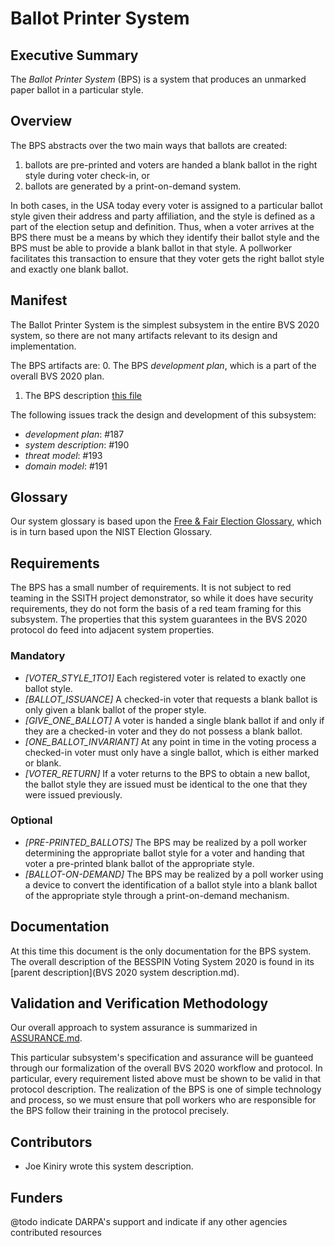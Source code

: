 # Ballot Printer System

## Executive Summary

The *Ballot Printer System* (BPS) is a system that produces an unmarked paper 
ballot in a particular style.

## Overview

The BPS abstracts over the two main ways that ballots are created: 
 1. ballots are pre-printed and voters are handed a blank ballot in the right 
    style during voter check-in, or 
 2. ballots are generated by a print-on-demand system.  

In both cases, in the USA today every voter is assigned to a particular ballot 
style given their address and party affiliation, and the style is defined as
a part of the election setup and definition.  Thus, when a voter arrives at 
the BPS there must be a means by which they identify their ballot style and
the BPS must be able to provide a blank ballot in that style.  A pollworker
facilitates this transaction to ensure that they voter gets the right ballot
style and exactly one blank ballot.

## Manifest

The Ballot Printer System is the simplest subsystem in the entire BVS 2020
system, so there are not many artifacts relevant to its design and 
implementation.  

The BPS artifacts are:
 0. The BPS *development plan*, which is a part of the overall BVS 2020 plan.
 1. The BPS description [this file](Ballot_Printer_System.md)

The following issues track the design and development of this
subsystem:
 - *development plan*: #187
 - *system description*: #190
 - *threat model*: #193
 - *domain model*: #191

## Glossary

Our system glossary is based upon the 
[Free & Fair Election Glossary](https://github.com/FreeAndFair/ElectionGlossary), 
which is in turn based upon the NIST Election Glossary.

## Requirements

The BPS has a small number of requirements.  It is not subject to red teaming
in the SSITH project demonstrator, so while it does have security requirements,
they do not form the basis of a red team framing for this subsystem.  The
properties that this system guarantees in the BVS 2020 protocol do feed into
adjacent system properties.

### Mandatory

- *[VOTER_STYLE_1TO1]* Each registered voter is related to exactly one ballot
  style.
- *[BALLOT_ISSUANCE]* A checked-in voter that requests a blank ballot is only 
  given a blank ballot of the proper style.
- *[GIVE_ONE_BALLOT]* A voter is handed a single blank ballot if and 
  only if they are a checked-in voter and they do not possess a blank ballot.
- *[ONE_BALLOT_INVARIANT]* At any point in time in the voting process a 
  checked-in voter must only have a single ballot, which is either marked or 
  blank.
- *[VOTER_RETURN]* If a voter returns to the BPS to obtain a new ballot, the
  ballot style they are issued must be identical to the one that they were 
  issued previously.

### Optional

- *[PRE-PRINTED_BALLOTS]* The BPS may be realized by a poll worker determining
  the appropriate ballot style for a voter and handing that voter a pre-printed
  blank ballot of the appropriate style.
- *[BALLOT-ON-DEMAND]* The BPS may be realized by a poll worker using a device
  to convert the identification of a ballot style into a blank ballot of the
  appropriate style through a print-on-demand mechanism.

## Documentation

At this time this document is the only documentation for the BPS system.  The
overall description of the BESSPIN Voting System 2020 is found in its [parent
description](BVS 2020 system description.md).

## Validation and Verification Methodology

Our overall approach to system assurance is summarized in
[ASSURANCE.md](../ASSURANCE.md).

This particular subsystem's specification and assurance will be guanteed
through our formalization of the overall BVS 2020 workflow and protocol. In 
particular, every requirement listed above must be shown to be valid in that
protocol description.  The realization of the BPS is one of simple technology
and process, so we must ensure that poll workers who are responsible for the
BPS follow their training in the protocol precisely.

## Contributors

- Joe Kiniry wrote this system description.

## Funders

@todo indicate DARPA's support and indicate if any other agencies
contributed resources
